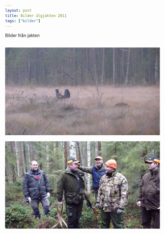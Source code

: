 ```yaml
---
layout: post
title: Bilder älgjakten 2011
tags: ["bilder"]
---
```

Bilder från jakten
<!--more-->

<img src="/assets/images/jakt-2011/p1000460.jpg" alt="" class="img" style="" /> 
<img src="/assets/images/jakt-2011/p1000461.jpg" alt="" class="img" style="" /> 
<img src="/assets/images/jakt-2011/p1000463.jpg" alt="" class="img" style="" /> 
<img src="/assets/images/jakt-2011/p1000465.jpg" alt="" class="img" style="" /> 
<img src="/assets/images/jakt-2011/p1000469.jpg" alt="" class="img" style="" /> 
<img src="/assets/images/jakt-2011/p1000480.jpg" alt="" class="img" style="" /> 
<img src="/assets/images/jakt-2011/p1000484.jpg" alt="" class="img" style="" /> 
<img src="/assets/images/jakt-2011/p1000494.jpg" alt="" class="img" style="" /> 
<img src="/assets/images/jakt-2011/p1000500.jpg" alt="" class="img" style="" /> 
<img src="/assets/images/jakt-2011/p1000502.jpg" alt="" class="img" style="" /> 
